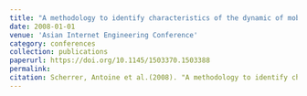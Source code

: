 ```yaml
---
title: "A methodology to identify characteristics of the dynamic of mobile networks"
date: 2008-01-01
venue: 'Asian Internet Engineering Conference'
category: conferences
collection: publications
paperurl: https://doi.org/10.1145/1503370.1503388
permalink: 
citation: Scherrer, Antoine et al.(2008). "A methodology to identify characteristics of the dynamic of mobile networks". Asian Internet Engineering Conference.
---
```

